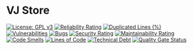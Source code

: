 # VJ Store 

[![License: GPL v3](https://img.shields.io/badge/License-GPLv3-5033C3.svg)](https://www.gnu.org/licenses/gpl-3.0)
[![Reliability Rating](https://sonarcloud.io/api/project_badges/measure?project=veidzj_vj-store&metric=reliability_rating)](https://sonarcloud.io/summary/new_code?id=veidzj_vj-store)
[![Duplicated Lines (%)](https://sonarcloud.io/api/project_badges/measure?project=veidzj_vj-store&metric=duplicated_lines_density)](https://sonarcloud.io/summary/new_code?id=veidzj_vj-store)
[![Vulnerabilities](https://sonarcloud.io/api/project_badges/measure?project=veidzj_vj-store&metric=vulnerabilities)](https://sonarcloud.io/summary/new_code?id=veidzj_vj-store)
[![Bugs](https://sonarcloud.io/api/project_badges/measure?project=veidzj_vj-store&metric=bugs)](https://sonarcloud.io/summary/new_code?id=veidzj_vj-store)
[![Security Rating](https://sonarcloud.io/api/project_badges/measure?project=veidzj_vj-store&metric=security_rating)](https://sonarcloud.io/summary/new_code?id=veidzj_vj-store)
[![Maintainability Rating](https://sonarcloud.io/api/project_badges/measure?project=veidzj_vj-store&metric=sqale_rating)](https://sonarcloud.io/summary/new_code?id=veidzj_vj-store)
[![Code Smells](https://sonarcloud.io/api/project_badges/measure?project=veidzj_vj-store&metric=code_smells)](https://sonarcloud.io/summary/new_code?id=veidzj_vj-store)
[![Lines of Code](https://sonarcloud.io/api/project_badges/measure?project=veidzj_vj-store&metric=ncloc)](https://sonarcloud.io/summary/new_code?id=veidzj_vj-store)
[![Technical Debt](https://sonarcloud.io/api/project_badges/measure?project=veidzj_vj-store&metric=sqale_index)](https://sonarcloud.io/summary/new_code?id=veidzj_vj-store)
[![Quality Gate Status](https://sonarcloud.io/api/project_badges/measure?project=veidzj_vj-store&metric=alert_status)](https://sonarcloud.io/summary/new_code?id=veidzj_vj-store)
